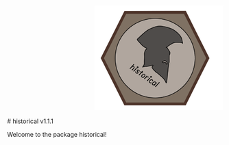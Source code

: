 <p align="right">
  <img src="images/Logo_historical_end.jpg" width="300">
</p>
# historical v1.1.1



Welcome to the package historical!

